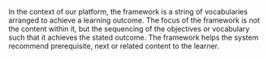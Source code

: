 In the context of our platform, the framework is a string of vocabularies arranged to achieve a learning outcome. The focus of the framework is not the content within it, but the sequencing of the objectives or vocabulary such that it achieves the stated outcome. The framework helps the system recommend prerequisite, next or related content to the learner.